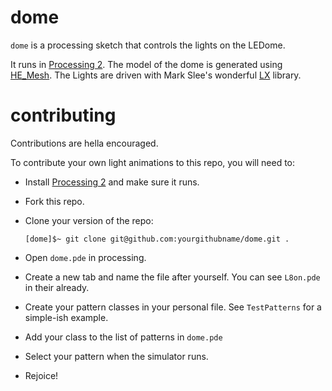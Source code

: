 # dome
`dome` is a processing sketch that controls the lights on the LEDome.

It runs in [Processing 2](https://processing.org/). 
The model of the dome is generated using [HE_Mesh](https://github.com/wblut/HE_Mesh2014). 
The Lights are driven with Mark Slee's wonderful [LX](https://github.com/heronarts/LX) library.

# contributing
Contributions are hella encouraged.

To contribute your own light animations to this repo, you will need to:

* Install [Processing 2](https://processing.org/download) and make sure it runs.
* Fork this repo.
* Clone your version of the repo: 
  
  ```
  [dome]$~ git clone git@github.com:yourgithubname/dome.git .
  ```
* Open `dome.pde` in processing.
* Create a new tab and name the file after yourself. You can see `L8on.pde` in their already.
* Create your pattern classes in your personal file. See `TestPatterns` for a simple-ish example.
* Add your class to the list of patterns in `dome.pde`
* Select your pattern when the simulator runs.
* Rejoice!
